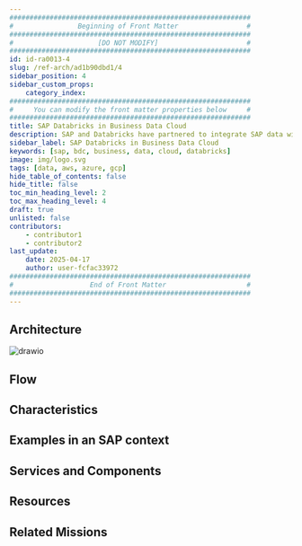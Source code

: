 ```yaml
---
############################################################
#                Beginning of Front Matter                 #
############################################################
#                     [DO NOT MODIFY]                      #
############################################################
id: id-ra0013-4 
slug: /ref-arch/ad1b90dbd1/4
sidebar_position: 4
sidebar_custom_props:
    category_index:
############################################################
#     You can modify the front matter properties below     #
############################################################
title: SAP Databricks in Business Data Cloud
description: SAP and Databricks have partnered to integrate SAP data with Databricks&#39; AI and analytics platform, allowing businesses to leverage SAP data for AI and machine learning applications. This partnership simplifies data access and eliminates the need for complex ETL processes, enabling real-time analytics and AI-driven decision-making. 
sidebar_label: SAP Databricks in Business Data Cloud
keywords: [sap, bdc, business, data, cloud, databricks]
image: img/logo.svg
tags: [data, aws, azure, gcp]
hide_table_of_contents: false
hide_title: false
toc_min_heading_level: 2
toc_max_heading_level: 4
draft: true
unlisted: false
contributors:
    - contributor1
    - contributor2
last_update:
    date: 2025-04-17
    author: user-fcfac33972
############################################################
#                   End of Front Matter                    #
############################################################
---
```


<!-- Add the 'why?' for this architecture. Why do we have it? What is its purpose -->

## Architecture

<!-- The drawio "image" should appear right after the Solution Diagram SVG image -->
<!-- Note: [PLACEHOLDER] Please update the drawio with your architecture's drawio  -->

![drawio](drawio/template.drawio)

## Flow

<!-- Add your flow content here -->

## Characteristics

<!-- Add your characteristics content here -->

## Examples in an SAP context

<!-- Add your SAP context examples here -->

## Services and Components

<!-- Add your services and components here -->

## Resources

<!-- Add your resources here -->

## Related Missions

<!-- Add related missions here -->
